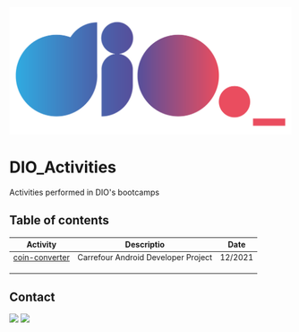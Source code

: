 <img alt="logo DIO.me" src="https://github.com/joaomhernandes/DIO_Activities/blob/main/Assets/dioLogo.png" style="width: auto, height: 30%, margin-left: auto, margin-left: auto" />

# DIO_Activities

Activities performed in DIO's bootcamps


## Table of contents

| Activity  | Descriptio  | Date |
|   ---     |     ---     |       ---        |
| [coin-converter](https://github.com/joaomhernandes/DIO_Activities/tree/main/Carrefour%20Android%20Developer/coin-converter) | Carrefour Android Developer Project | 12/2021 |
|           |             |                  |
|           |             |                  |
|           |             |                  |

## Contact

<a href="https://www.linkedin.com/in/joão-maurício-hernandes-carrenho/" target="_blank"><img src="https://img.shields.io/badge/-LinkedIn-%230077B5?style=for-the-badge&logo=linkedin&logoColor=white" target="_blank"></a> <a href="https://github.com/joaomhernandes" target="_blank"><img src="https://img.shields.io/github/followers/joaomhernandes?label=Joaomhernandes&style=for-the-badge" target="_blank"></a> 
